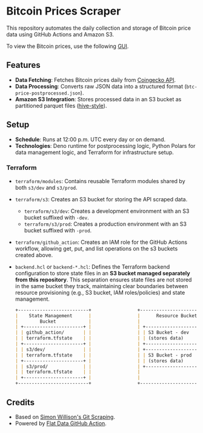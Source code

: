 # Bitcoin Prices Scraper

This repository automates the daily collection and storage of Bitcoin price data using GitHub Actions and Amazon S3.

To view the Bitcoin prices, use the following [GUI](https://flatgithub.com/yangwu1227/bitcoin-prices-scraper).

## Features

- **Data Fetching**: Fetches Bitcoin prices daily from [Coingecko API](https://api.coingecko.com/api/v3/simple/price?ids=bitcoin&vs_currencies=usd,gbp,eur,cny).
- **Data Processing**: Converts raw JSON data into a structured format (`btc-price-postprocessed.json`).
- **Amazon S3 Integration**: Stores processed data in an S3 bucket as partitioned parquet files ([hive-style](https://delta.io/blog/pros-cons-hive-style-partionining/)).

## Setup

- **Schedule**: Runs at 12:00 p.m. UTC every day or on demand.
- **Technologies**: Deno runtime for postprocessing logic, Python Polars for data management logic, and Terraform for infrastructure setup.

### Terraform

- `terraform/modules`: Contains reusable Terraform modules shared by both `s3/dev` and `s3/prod`.

- `terraform/s3`: Creates an S3 bucket for storing the API scraped data.

  - `terraform/s3/dev`: Creates a development environment with an S3 bucket suffixed with `-dev`.
  - `terraform/s3/prod`: Creates a production environment with an S3 bucket suffixed with `-prod`.

- `terraform/github_action`: Creates an IAM role for the GitHub Actions workflow, allowing get, put, and list operations on the s3 buckets created above.

- `backend.hcl` or `backend-*.hcl`: Defines the Terraform backend configuration to store state files in an **S3 bucket managed separately from this repository**. This separation ensures state files are not stored in the same bucket they track, maintaining clear boundaries between resource provisioning (e.g., S3 bucket, IAM roles/policies) and state management.

    ```markdown
    +--------------------------+                 +--------------------------+
    |    State Management      |                 |      Resource Buckets    |
    |        Bucket            |                 |                          |
    | +----------------------+ |                 | +----------------------+ |
    | | github_action/       | |                 | | S3 Bucket - dev      | |
    | | terraform.tfstate    | |                 | | (stores data)        | |
    | +----------------------+ |                 | +----------------------+ |
    | | s3/dev/              | |                 | +----------------------+ |
    | | terraform.tfstate    | |                 | | S3 Bucket - prod     | |
    | +----------------------+ |                 | | (stores data)        | |
    | | s3/prod/             | |                 | +----------------------+ |
    | | terraform.tfstate    | |                 |                          |
    | +----------------------+ |                 |                          |
    +--------------------------+                 +--------------------------+
    ```

## Credits

- Based on [Simon Willison's Git Scraping](https://simonwillison.net/2020/Oct/9/git-scraping/).
- Powered by [Flat Data GitHub Action](https://next.github.com/projects/flat-data/).
